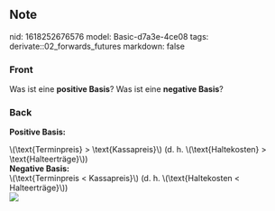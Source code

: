 ## Note
nid: 1618252676576
model: Basic-d7a3e-4ce08
tags: derivate::02_forwards_futures
markdown: false

### Front
Was ist eine <b>positive Basis</b>? Was ist eine <b>negative
Basis</b>?

### Back
<b>Positive Basis:</b>
<div>
  \(\text{Terminpreis} > \text{Kassapreis}\) (d. h.
  \(\text{Haltekosten} > \text{Halteerträge}\))
</div>
<div>
  <div>
    <b>Negative Basis:</b>
  </div>
  <div>
    \(\text{Terminpreis < Kassapreis}\) (d. h.
    \(\text{Haltekosten < Halteerträge}\))
  </div>
</div>
<div><img src=
"paste-abfc573c32221a8e6b45b0c18de3e1491424cfbe.jpg"></div>
